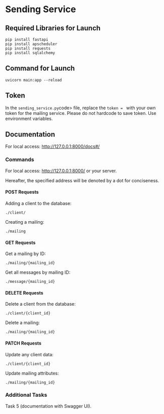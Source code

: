 <h1>Sending Service</h1>

<h2>Required Libraries for Launch</h2>

<pre><code>pip install fastapi
pip install apscheduler
pip install requests
pip install sqlalchemy
</code></pre>

<h2>Command for Launch</h2>

<pre><code>uvicorn main:app --reload
</code></pre>

<h2>Token</h2>

<p>In the <code>sending_service.py</code>code> file, replace the  <code>token = </code>  with your own token for the mailing service. Please do not hardcode to save token. Use environment variables. </p>

<h2>Documentation</h2>

<p>For local access: <a href="http://127.0.0.1:8000/docs#/">http://127.0.0.1:8000/docs#/</a></p>

<h3>Commands</h3>

<p>For local access: <a href="http://127.0.0.1:8000/">http://127.0.0.1:8000/</a> or your server.</p>
<p>Hereafter, the specified address will be denoted by a dot for conciseness.</p>

<h4>POST Requests</h4>

<p>Adding a client to the database:</p>

<pre><code>./client/
</code></pre>

<p>Creating a mailing:</p>

<pre><code>./mailing
</code></pre>

<h4>GET Requests</h4>

<p>Get a mailing by ID:</p>

<pre><code>./mailing/{mailing_id}
</code></pre>

<p>Get all messages by mailing ID:</p>

<pre><code>./message/{mailing_id}
</code></pre>

<h4>DELETE Requests</h4>

<p>Delete a client from the database:</p>

<pre><code>./client/{client_id}
</code></pre>

<p>Delete a mailing:</p>

<pre><code>./mailing/{mailing_id}
</code></pre>

<h4>PATCH Requests</h4>

<p>Update any client data:</p>

<pre><code>./client/{client_id}
</code></pre>

<p>Update mailing attributes:</p>

<pre><code>./mailing/{mailing_id}
</code></pre>

<h3>Additional Tasks</h3>

<p>Task 5 (documentation with Swagger UI).</p>
